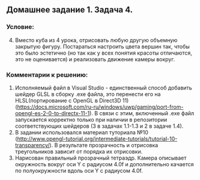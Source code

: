 ## Домашнее задание 1. Задача 4.
### Условие:
4. Вместо куба из 4 урока, отрисовать любую другую объемную закрытую фигуру. Постараться настроить цвета вершин так, чтобы это было эстетично (но так как у всех понятия красоты отличаются, это не оценивается) и реализовать движение камеры вокруг.

### Комментарии к решению:
1. Исполняемый файл в Visual Studio - единственный способ добавить шейдер GLSL в сборку .exe файла, это перенести его на HLSL(портирование с OpenGL в Direct3D 11) (https://docs.microsoft.com/ru-ru/windows/uwp/gaming/port-from-opengl-es-2-0-to-directx-11-1). В связи с этим, включенный .exe файл запускается корректно только при наличии в репозитории соответствующих шейдеров (3 в задачах 1.1-1.3 и 2 в задаче 1.4).
2. В задании использовался материал туториала №10 (http://www.opengl-tutorial.org/intermediate-tutorials/tutorial-10-transparency/). В результате прозрачность и отрисовка треугольников зависит от порядка их отрисовки. 
4. Нарисован правильный прозрачный тетраэдр. Камера описывает окружность вокруг оси Y с радиусом 4.0f и дополнительно качается по полуокружности вдоль оси Y с радиусом 4.0f. 
